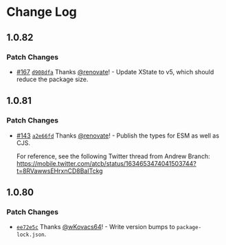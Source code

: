 # Change Log

## 1.0.82

### Patch Changes

- [#167](https://github.com/wKovacs64/use-secret-code/pull/167) [`d908dfa`](https://github.com/wKovacs64/use-secret-code/commit/d908dfa3db5d104ed1b8d67aa57011f98ba0edac) Thanks [@renovate](https://github.com/apps/renovate)! - Update XState to v5, which should reduce the package size.

## 1.0.81

### Patch Changes

- [#143](https://github.com/wKovacs64/use-secret-code/pull/143) [`a2e66fd`](https://github.com/wKovacs64/use-secret-code/commit/a2e66fd8ee9db3f18e90013f12af81827acaadaf) Thanks [@renovate](https://github.com/apps/renovate)! - Publish the types for ESM as well as CJS.

  For reference, see the following Twitter thread from Andrew Branch: https://mobile.twitter.com/atcb/status/1634653474041503744?t=8RVawwsEHrxnCD8BaITckg

## 1.0.80

### Patch Changes

- [`ee72e5c`](https://github.com/wKovacs64/use-secret-code/commit/ee72e5ce950cea6d10ca5ff44132cbdf6c5f9422) Thanks [@wKovacs64](https://github.com/wKovacs64)! - Write version bumps to `package-lock.json`.

